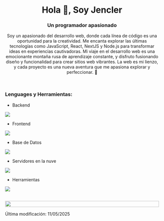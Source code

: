 


<h1 align="center">Hola 👋, Soy Jencler</h1>
<h3 align="center">Un programador apasionado</h3>
<p align="center">Soy un apasionado del desarrollo web, donde cada línea de código es una oportunidad para la creatividad. Me encanta explorar las últimas tecnologías como JavaScript, React, NextJS y Node.js para transformar ideas en experiencias cautivadoras. Mi viaje en el desarrollo web es una emocionante montaña rusa de aprendizaje constante, y disfruto fusionando diseño y funcionalidad para crear sitios web vibrantes. La web es mi lienzo, y cada proyecto es una nueva aventura que me apasiona explorar y perfeccionar. 🚀</p>



<br>

<h3 align="left">Lenguages y Herramientas:</h3>

- Backend
<p align="left">
  <a href="https://skillicons.dev">
    <img src="https://skillicons.dev/icons?i=nodejs,express,nestjs" />
  </a>
</p>

- Frontend
<p align="left">
  <a href="https://skillicons.dev">
    <img src="https://skillicons.dev/icons?i=html,css,js,ts,react,nextjs,tailwind," />
  </a>
</p>

- Base de Datos
<p align="left">
  <a href="https://skillicons.dev">
    <img src="https://skillicons.dev/icons?i=mongodb,mysql,postgresql" />
  </a>
</p>

- Servidores en la nuve
<p align="left">
  <a href="https://skillicons.dev">
    <img src="https://skillicons.dev/icons?i=gcp,firebase" />
  </a>
</p>

- Herramientas
<p align="left">
  <a href="https://skillicons.dev">
    <img src="https://skillicons.dev/icons?i=git,github,figma,vscode,postman" />
  </a>
</p>

<br>

<img src="https://i.imgur.com/dBaSKWF.gif" height="20" width="100%">

<br>

Última modificación: 11/05/2025
